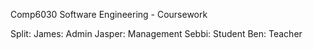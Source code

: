 Comp6030 Software Engineering - Coursework

Split:
James: Admin
Jasper: Management
Sebbi: Student
Ben: Teacher